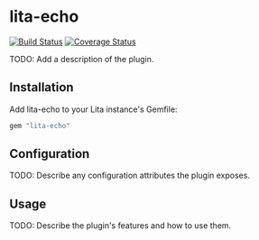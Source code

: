 # lita-echo

[![Build Status](https://travis-ci.org/MitheyshAsokan/lita-echo.png?branch=master)](https://travis-ci.org/MitheyshAsokan/lita-echo)
[![Coverage Status](https://coveralls.io/repos/MitheyshAsokan/lita-echo/badge.png)](https://coveralls.io/r/MitheyshAsokan/lita-echo)

TODO: Add a description of the plugin.

## Installation

Add lita-echo to your Lita instance's Gemfile:

``` ruby
gem "lita-echo"
```

## Configuration

TODO: Describe any configuration attributes the plugin exposes.

## Usage

TODO: Describe the plugin's features and how to use them.
